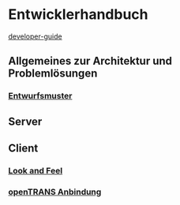 # Entwicklerhandbuch

[developer-guide](https://mckayerp.gitbook.io/adempiere/v/v3.9.1/developer-guide)
## Allgemeines zur Architektur und Problemlösungen
### [Entwurfsmuster](patterns.md)
## Server
## Client
### [Look and Feel](laf.md)
### [openTRANS Anbindung](4.opentrans.md)
